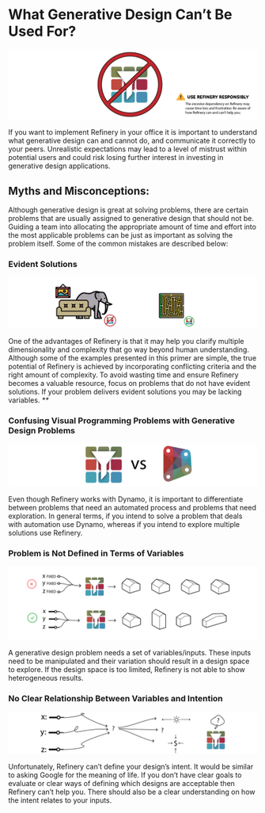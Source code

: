 # What Generative Design Can’t Be Used For?

![](../.gitbook/assets/gdcantbeusedfor.png)

If you want to implement Refinery in your office it is important to understand what generative design can and cannot do, and communicate it correctly to your peers. Unrealistic expectations may lead to a level of mistrust within potential users and could risk losing further interest in investing in generative design applications.

## **Myths and Misconceptions:**

Although generative design is great at solving problems, there are certain problems that are usually assigned to generative design that should not be. Guiding a team into allocating the appropriate amount of time and effort into the most applicable problems can be just as important as solving the problem itself. Some of the common mistakes are described below:

### **Evident Solutions**

![](../.gitbook/assets/evidentsolutions%20%281%29.png)

One of the advantages of Refinery is that it may help you clarify multiple dimensionality and complexity that go way beyond human understanding. Although some of the examples presented in this primer are simple, the true potential of Refinery is achieved by incorporating conflicting criteria and the right amount of complexity. To avoid wasting time and ensure Refinery becomes a valuable resource, focus on problems that do not have evident solutions. If your problem delivers evident solutions you may be lacking variables. _\*\*_

### Confusing Visual Programming Problems with Generative Design Problems

![](../.gitbook/assets/refineryvsdynamo.png)

Even though Refinery works with Dynamo, it is important to differentiate between problems that need an automated process and problems that need exploration. In general terms, if you intend to solve a problem that deals with automation use Dynamo, whereas if you intend to explore multiple solutions use Refinery.

### Problem is Not Defined in Terms of Variables

![](../.gitbook/assets/refineryvariables%20%281%29.png)

A generative design problem needs a set of variables/inputs. These inputs need to be manipulated and their variation should result in a design space to explore. If the design space is too limited, Refinery is not able to show heterogeneous results.

### No Clear Relationship Between Variables and Intention

![](../.gitbook/assets/refineryvariablesrelation%20%282%29.png)

Unfortunately, Refinery can’t define your design’s intent. It would be similar to asking Google for the meaning of life. If you don’t have clear goals to evaluate or clear ways of defining which designs are acceptable then Refinery can’t help you. There should also be a clear understanding on how the intent relates to your inputs.


